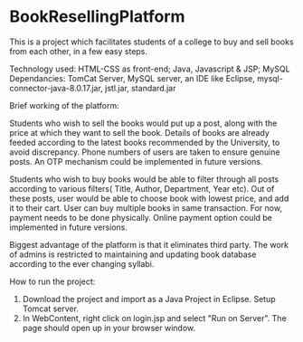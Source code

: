 # BookResellingPlatform

This is a project which facilitates students of a college to buy and sell books from each other, in a few easy steps.

Technology used: HTML-CSS as front-end; Java, Javascript & JSP; MySQL
Dependancies: TomCat Server, MySQL server, an IDE like Eclipse, mysql-connector-java-8.0.17.jar, jstl.jar, standard.jar

Brief working of the platform:

Students who wish to sell the books would put up a post, along with the price at which they want to sell the book. Details of books are already feeded according to the latest books recommended by the University, to avoid discrepancy. Phone numbers of users are taken to ensure genuine posts. An OTP mechanism could be implemented in future versions.

Students who wish to buy books would be able to filter through all posts according to various filters( Title, Author, Department, Year etc). Out of these posts, user would be able to choose book with lowest price, and add it to their cart. User can buy multiple books in same transaction. For now, payment needs to be done physically. Online payment option could be implemented in future versions.

Biggest advantage of the platform is that it eliminates third party. The work of admins is restricted to maintaining and updating book database according to the ever changing syllabi.

How to run the project:

1) Download the project and import as a Java Project in Eclipse. Setup Tomcat server.
2) In WebContent, right click on login.jsp and select "Run on Server". The page should open up in your browser window.
